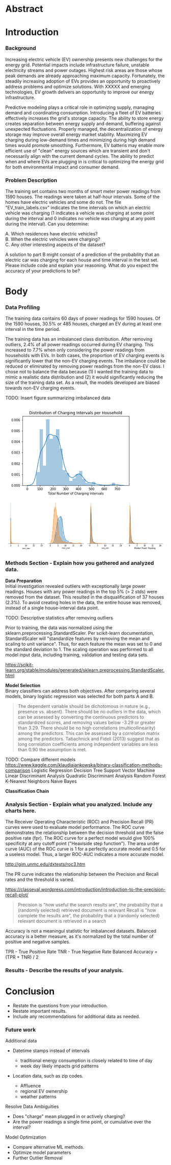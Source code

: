 
# Abstract

# Introduction

### Background
Increasing electric vehicle (EV) ownership presents new challenges for the energy grid. Potential impacts include infrastructure failure, unstable electricity streams and power outages. Highest risk areas are those whose peak demands are already approaching maximum capacity. Fortunately, the steadily increasing adoption of EVs provides an opportunity to proactively address problems and optimize solutions. With XXXXX and emerging technologies, EV growth delivers an opportunity to improve our energy infrastructure.  


Predictive modeling plays a critical role in optimizing supply, managing demand and coordinating consumption. Introducing a fleet of EV batteries effectively increases the grid's storage capacity. The ability to store energy creates separation between energy supply and demand, buffering against unexpected fluctuations. Properly managed, the decentralization of energy storage may improve overall energy market stability. Maximizing EV charging during low-demand times and minimizing during high demand times would promote smoothing. Furthermore, EV batteris may enable more efficient use of "clean" energy sources which are transient and don't necessarily align with the current demand cycles. The ability to predict when and where EVs are plugging in is critical to optimizing the energy grid for both environmental impact and consumer demand.


### Problem Description
The training set contains two months of smart meter power readings from 1590 houses. The readings were taken at half-hour intervals. Some of the homes have electric vehicles and some do not. The file "EV_train_labels.csv" indicates the time intervals on which an electric vehicle was charging (1 indicates a vehicle was charging at some point during the interval and 0 indicates no vehicle was charging at any point during the interval). Can you determine:  

  A. Which residences have electric vehicles?  
  B. When the electric vehicles were charging?  
  C. Any other interesting aspects of the dataset?  

A solution to part B might consist of a prediction of the probability that an electric car was charging for each house and time interval in the test set. Please include code and explain your reasoning. What do you expect the accuracy of your predictions to be?






# Body

### Data Profiling  

The training data contains 60 days of power readings for 1590 houses. Of the 1590 houses, 30.5% or 485 houses, charged an EV during at least one interval in the time period. 

The training data has an imbalanced class distribution. After removing outliers, 2.4% of all power readings occurred during EV charging. This increased to 7.7% when only considering the power readings from households with EVs. In both cases, the proportion of EV charging events is significantly lower that the non-EV charging events. The imbalance could be reduced or eliminated by removing power readings from the non-EV class. I chose not to balance the data because (1) I wanted the training data to mimic a realistic data distribution and (2) it would significantly reducing the size of the training data set. As a result, the models developed are biased towards non-EV charging events. 

TODO: Insert figure summarizing imbalanced data

![Total Charges](figures/dist_total_charges.png)
![Distribution of Statistics](figures/stats_subplots.png)

### Methods Section - Explain how you gathered and analyzed data.

**Data Preparation**  
Initial investigation revealed outliers with exceptionally large power readings. Houses with any power readings in the top 5% (> 2 stds) were removed from the dataset. This resulted in the disqualification of 37 houses (2.3%). To avoid creating holes in the data, the entire house was removed, instead of a single house-interval data point.  

TODO: Descriptive statistics after removing outliers

Prior to training, the data was normalized using the sklearn.preprocessing.StandardScaler. Per scikit-learn documentation, StandardScaler will "standardize features by removing the mean and scaling to unit variance". Thus, for each feature the mean was set to 0 and the standard deviation to 1. The scaling operation was performed to all model input data, including training, validation and testing data sets. 

https://scikit-learn.org/stable/modules/generated/sklearn.preprocessing.StandardScaler.html


**Model Selection**  
Binary classifiers can address both objectives. After comparing several models, binary logistic regression was selected for both parts A and B. 


> The dependent variable should be dichotomous in nature (e.g., presence vs. absent).
There should be no outliers in the data, which can be assessed by converting the continuous predictors to standardized scores, and removing values below -3.29 or greater than 3.29.
There should be no high correlations (multicollinearity) among the predictors.  This can be assessed by a correlation matrix among the predictors. Tabachnick and Fidell (2013) suggest that as long correlation coefficients among independent variables are less than 0.90 the assumption is met.

TODO: Compare different models 
https://www.kaggle.com/klaudiajankowska/binary-classification-methods-comparison
Logistic Regression
Decision Tree
Support Vector Machine
Linear Discriminant Analysis
Quadratic Discriminant Analysis
Random Forest
K-Nearest Neighbors
Naive Bayes

**Classification Chain**  


### Analysis Section - Explain what you analyzed. Include any charts here.


The Receiver Operating Characteristic (ROC) and Precision Recall (PR) curves were used to evaluate model performance. The ROC curve demonstrates the relationship between the decision threshold and the false positive rate (fpr). The ROC curve for a perfect model would give 100% specificity at any cutoff point ("Heaviside step function"). The area under curve (AUC) of the ROC curve is 1 for a perfectly accurate model and 0.5 for a useless model. Thus, a larger ROC-AUC indicates a more accurate model.  

http://gim.unmc.edu/dxtests/roc3.htm 


The PR curve indicates the relationship between the Precision and Recall rates and the threshold is varied. 

https://classeval.wordpress.com/introduction/introduction-to-the-precision-recall-plot/ 

> Precision is "how useful the search results are", the probability that a (randomly selected) retrieved document is relevant
> Recall is "how complete the results are", the probability that a (randomly selected) relevant document is retrieved in a search

Accuracy is not a meaningul statistic for imbalanced datasets. Balanced accuracy is a better measure, as it's normalized by the total number of positive and negative samples. 

TPR - True Positive Rate
TNR - True Negative Rate
Balanced Accuracy = (TPR + TNR) / 2


### Results - Describe the results of your analysis.








# Conclusion

* Restate the questions from your introduction.
* Restate important results.
* Include any recommendations for additional data as needed.


### Future work
Additional data
* Datetime stamps instead of intervals
  - traditional energy consumption is closely related to time of day
  - week day likely impacts grid patterns

* Location data, such as zip codes.
  - Affluence
  - regional EV ownership
  - weather patterns

Resolve Data Ambiguities
  - Does "charge" mean plugged in or actively charging? 
  - Are the power readings a single time point, or cumulative over the interval?

Model Optimization 
  - Compare alternative ML methods. 
  - Optimize model parameters   
  - Further Outlier Removal
